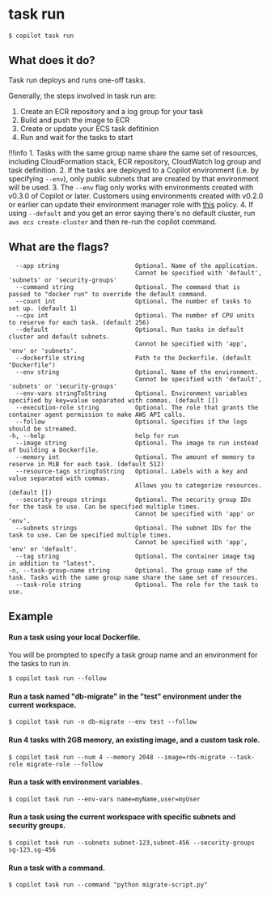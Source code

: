 # task run
```
$ copilot task run
```

## What does it do?
Task run deploys and runs one-off tasks.

Generally, the steps involved in task run are:
1. Create an ECR repository and a log group for your task
2. Build and push the image to ECR
3. Create or update your ECS task defitinion
4. Run and wait for the tasks to start

!!!info
    1. Tasks with the same group name share the same set of resources, including CloudFormation stack, ECR repository, CloudWatch log group and task definition.
    2. If the tasks are deployed to a Copilot environment (i.e. by specifying `--env`), only public subnets that are created by that environment will be used. 
    3. The `--env` flag only works with environments created with v0.3.0 of Copilot or later. Customers using environments created with v0.2.0 or earlier can update their environment manager role with [this](https://github.com/aws/copilot-cli/blob/mainline/templates/environment/cf/environment-manager-role.yml) policy. 
    4. If using `--default` and you get an error saying there's no default cluster, run `aws ecs create-cluster` and then re-run the copilot command. 

## What are the flags?
```
  --app string                     Optional. Name of the application.
                                   Cannot be specified with 'default', 'subnets' or 'security-groups'
  --command string                 Optional. The command that is passed to "docker run" to override the default command.
  --count int                      Optional. The number of tasks to set up. (default 1)
  --cpu int                        Optional. The number of CPU units to reserve for each task. (default 256)
  --default                        Optional. Run tasks in default cluster and default subnets.
                                   Cannot be specified with 'app', 'env' or 'subnets'.
  --dockerfile string              Path to the Dockerfile. (default "Dockerfile")
  --env string                     Optional. Name of the environment.
                                   Cannot be specified with 'default', 'subnets' or 'security-groups'
  --env-vars stringToString        Optional. Environment variables specified by key=value separated with commas. (default [])
  --execution-role string          Optional. The role that grants the container agent permission to make AWS API calls.
  --follow                         Optional. Specifies if the logs should be streamed.
-h, --help                         help for run
  --image string                   Optional. The image to run instead of building a Dockerfile.
  --memory int                     Optional. The amount of memory to reserve in MiB for each task. (default 512)
  --resource-tags stringToString   Optional. Labels with a key and value separated with commas.
                                   Allows you to categorize resources. (default [])
  --security-groups strings        Optional. The security group IDs for the task to use. Can be specified multiple times.
                                   Cannot be specified with 'app' or 'env'.
  --subnets strings                Optional. The subnet IDs for the task to use. Can be specified multiple times.
                                   Cannot be specified with 'app', 'env' or 'default'.
  --tag string                     Optional. The container image tag in addition to "latest".
-n, --task-group-name string       Optional. The group name of the task. Tasks with the same group name share the same set of resources.
  --task-role string               Optional. The role for the task to use.
```
## Example
#### Run a task using your local Dockerfile. 
You will be prompted to specify a task group name and an environment for the tasks to run in.

```$ copilot task run --follow```
#### Run a task named "db-migrate" in the "test" environment under the current workspace.
```$ copilot task run -n db-migrate --env test --follow```

#### Run 4 tasks with 2GB memory, an existing image, and a custom task role.
```$ copilot task run --num 4 --memory 2048 --image=rds-migrate --task-role migrate-role --follow```

#### Run a task with environment variables.
```$ copilot task run --env-vars name=myName,user=myUser```

#### Run a task using the current workspace with specific subnets and security groups.
```$ copilot task run --subnets subnet-123,subnet-456 --security-groups sg-123,sg-456```

#### Run a task with a command.
```$ copilot task run --command "python migrate-script.py"```
